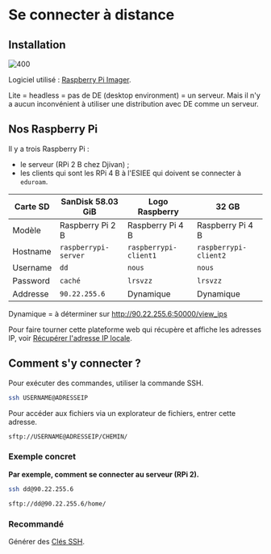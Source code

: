 # Se connecter à distance 
## Installation  
![400](https://lh7-rt.googleusercontent.com/docsz/AD_4nXdUqR7V3iTRMHx9IjhJyjIzrAZC87YA1EP8RUSUe5E_eizSCTrJOvvTvR_df053OSU_J2VpQKkw5OmDSXjNcv03opDjbPKZX4JaBeIY3rQXt_WD1IuiIcxIlZihKU4LTymnhtWoSw?key=L4A1ejDVxs0i06ERmyTYIKsb)

Logiciel utilisé : [Raspberry Pi Imager](appstream:org.raspberrypi.rpi-imager). 

Lite = headless = pas de DE (desktop environment) = un serveur. 
Mais il n'y a aucun inconvénient à utiliser une distribution avec DE comme un serveur. 

## Nos Raspberry Pi 
Il y a trois Raspberry Pi : 
- le serveur (RPi 2 B chez Djivan) ; 
- les clients qui sont les RPi 4 B à l'ESIEE qui doivent se connecter à `eduroam`. 

| Carte SD | SanDisk 58.03 GiB                        | Logo Raspberry        | 32 GB                 |
| -------- | ---------------------------------------- | --------------------- | --------------------- |
| Modèle   | Raspberry Pi 2 B                         | Raspberry Pi 4 B      | Raspberry Pi 4 B      |
| Hostname | `raspberrypi-server`                     | `raspberrypi-client1` | `raspberrypi-client2` |
| Username | `dd`                                     | `nous`                | `nous`                |
| Password | `caché`                                  | `lrsvzz`              | `lrsvzz`              |
| Addresse | `90.22.255.6`                            | Dynamique             | Dynamique             |

Dynamique = à déterminer sur http://90.22.255.6:50000/view_ips 

Pour faire tourner cette plateforme web qui récupère et affiche les adresses IP, voir [Récupérer l'adresse IP locale](Récupérer%20l'adresse%20IP%20locale.md). 

## Comment s'y connecter ? 
Pour exécuter des commandes, utiliser la commande SSH. 
```bash
ssh USERNAME@ADRESSEIP
```

Pour accéder aux fichiers via un explorateur de fichiers, entrer cette adresse. 
```URL
sftp://USERNAME@ADRESSEIP/CHEMIN/
```

### Exemple concret 
**Par exemple, comment se connecter au serveur (RPi 2).** 
```bash
ssh dd@90.22.255.6
```

```URL
sftp://dd@90.22.255.6/home/
```

### Recommandé 
Générer des [Clés SSH](Clés%20SSH.md). 

